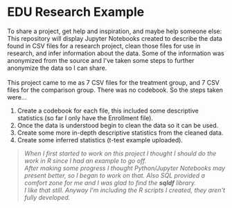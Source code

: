 # EDU Research Example
To share a project, get help and inspiration, and maybe help someone else:
<br>This repository will display Jupyter Notebooks created to describe the data found in CSV files for a research project,
clean those files for use in research, and infer information about the data.
Some of the information was anonymized from the source and I've taken some steps to further anonymize the data so I can share.
<br><br>
This project came to me as 7 CSV files for the treatment group, and 7 CSV files for the comparison group. There was no codebook. So the steps taken were...<br>
1. Create a codebook for each file, this included some descriptive statistics (so far I only have the Enrollment file).
2. Once the data is understood begin to clean the data so it can be used.
3. Create some more in-depth descriptive statistics from the cleaned data.
4. Create some inferred statistics (t-test example uploaded).
> *When I first started to work on this project I thought I should do the work in R since I had an example to go off.  
After making some progress I thought Python/Jupyter Notebooks may present better, so I began to work on that. 
Also SQL provided a comfort zone for me and I was glad to find the **sqldf** library.  
I like that still. Anyway I'm including the R scripts I created, they aren't fully developed.*

